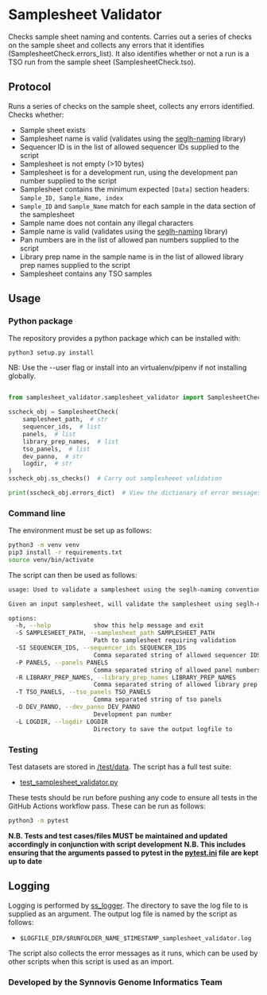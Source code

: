 # Samplesheet Validator

Checks sample sheet naming and contents. Carries out a series of checks on the sample sheet and collects any errors 
that it identifies (SamplesheetCheck.errors_list). It also identifies whether or not a run is a TSO run from the sample 
sheet (SamplesheetCheck.tso).

## Protocol

Runs a series of checks on the sample sheet, collects any errors identified. Checks whether: 
* Sample sheet exists
* Samplesheet name is valid (validates using the [seglh-naming](https://github.com/moka-guys/seglh-naming/) library)
* Sequencer ID is in the list of allowed sequencer IDs supplied to the script
* Samplesheet is not empty (>10 bytes)
* Samplesheet is for a development run, using the development pan number supplied to the script
* Samplesheet contains the minimum expected `[Data]` section headers: `Sample_ID, Sample_Name, index`
* `Sample_ID` and `Sample_Name` match for each sample in the data section of the samplesheet
* Sample name does not contain any illegal characters
* Sample name is valid (validates using the [seglh-naming](https://github.com/moka-guys/seglh-naming/) library)
* Pan numbers are in the list of allowed pan numbers supplied to the script
* Library prep name in the sample name is in the list of allowed library prep names supplied to the script
* Samplesheet contains any TSO samples

## Usage

### Python package

The repository provides a python package which can be installed with:

`python3 setup.py install`

NB: Use the --user flag or install into an virtualenv/pipenv if not installing globally.

```python

from samplesheet_validator.samplesheet_validator import SamplesheetCheck

sscheck_obj = SamplesheetCheck(
    samplesheet_path,  # str
    sequencer_ids,  # list
    panels,  # list
    library_prep_names,  # list
    tso_panels,  # list
    dev_panno,  # str
    logdir,  # str
)
sscheck_obj.ss_checks()  # Carry out samplesheeet validation

print(sscheck_obj.errors_dict)  # View the dictionary of error messages
```

### Command line

The environment must be set up as follows:
```bash
python3 -m venv venv
pip3 install -r requirements.txt
source venv/bin/activate
```

The script can then be used as follows:
```bash
usage: Used to validate a samplesheet using the seglh-naming conventions

Given an input samplesheet, will validate the samplesheet using seglh-naming conventions and output a logfile

options:
  -h, --help            show this help message and exit
  -S SAMPLESHEET_PATH, --samplesheet_path SAMPLESHEET_PATH
                        Path to samplesheet requiring validation
  -SI SEQUENCER_IDS, --sequencer_ids SEQUENCER_IDS
                        Comma separated string of allowed sequencer IDS
  -P PANELS, --panels PANELS
                        Comma separated string of allowed panel numbers
  -R LIBRARY_PREP_NAMES, --library_prep_names LIBRARY_PREP_NAMES
                        Comma separated string of allowed library prep names
  -T TSO_PANELS, --tso_panels TSO_PANELS
                        Comma separated string of tso panels
  -D DEV_PANNO, --dev_panno DEV_PANNO
                        Development pan number
  -L LOGDIR, --logdir LOGDIR
                        Directory to save the output logfile to
```

### Testing

Test datasets are stored in [/test/data](../test/data). The script has a full test suite:
* [test_samplesheet_validator.py](../test/test_samplesheet_validator.py)

These tests should be run before pushing any code to ensure all tests in the GitHub Actions workflow pass. These can be run as follows:

```bash
python3 -m pytest
```
**N.B. Tests and test cases/files MUST be maintained and updated accordingly in conjunction with script development**
**N.B. This includes ensuring that the arguments passed to pytest in the [pytest.ini](pytest.ini) file are kept up to date**


## Logging

Logging is performed by [ss_logger](samplesheet_validator/ss_logger.py). The directory to save the log file to is supplied as an argument. The output log file is named by the script as follows:
- `$LOGFILE_DIR/$RUNFOLDER_NAME_$TIMESTAMP_samplesheet_validator.log`

The script also collects the error messages as it runs, which can be used by other scripts when this script is used as an import.


### Developed by the Synnovis Genome Informatics Team
